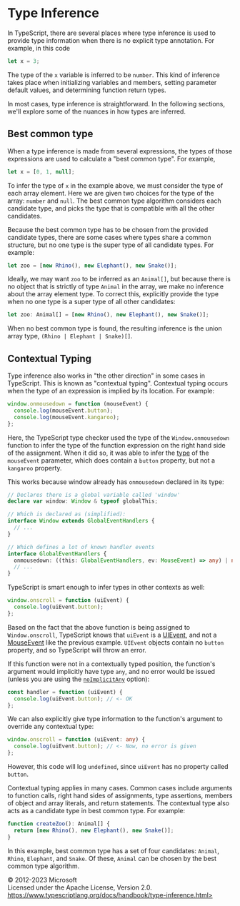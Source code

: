 Type Inference
==============

In TypeScript, there are several places where type inference is used to
provide type information when there is no explicit type annotation. For
example, in this code

```ts
let x = 3;
```

The type of the `x` variable is inferred to be `number`. This kind of
inference takes place when initializing variables and members, setting
parameter default values, and determining function return types.

In most cases, type inference is straightforward. In the following
sections, we'll explore some of the nuances in how types are inferred.

Best common type 
----------------

When a type inference is made from several expressions, the types of
those expressions are used to calculate a "best common type". For
example,

```ts
let x = [0, 1, null];
```

To infer the type of `x` in the example above, we must consider the type
of each array element. Here we are given two choices for the type of the
array: `number` and `null`. The best common type algorithm considers
each candidate type, and picks the type that is compatible with all the
other candidates.

Because the best common type has to be chosen from the provided
candidate types, there are some cases where types share a common
structure, but no one type is the super type of all candidate types. For
example:

```ts
let zoo = [new Rhino(), new Elephant(), new Snake()];
```

Ideally, we may want `zoo` to be inferred as an `Animal[]`, but because
there is no object that is strictly of type `Animal` in the array, we
make no inference about the array element type. To correct this,
explicitly provide the type when no one type is a super type of all
other candidates:

```ts
let zoo: Animal[] = [new Rhino(), new Elephant(), new Snake()];
```

When no best common type is found, the resulting inference is the union
array type, `(Rhino | Elephant | Snake)[]`.

Contextual Typing 
-----------------

Type inference also works in "the other direction" in some cases in
TypeScript. This is known as "contextual typing". Contextual typing
occurs when the type of an expression is implied by its location. For
example:

```ts
window.onmousedown = function (mouseEvent) {
  console.log(mouseEvent.button);
  console.log(mouseEvent.kangaroo);
};
```

Here, the TypeScript type checker used the type of the
`Window.onmousedown` function to infer the type of the function
expression on the right hand side of the assignment. When it did so, it
was able to infer the
[type](https://developer.mozilla.org/docs/Web/API/MouseEvent) of the
`mouseEvent` parameter, which does contain a `button` property, but not
a `kangaroo` property.

This works because window already has `onmousedown` declared in its
type:

```ts
// Declares there is a global variable called 'window'
declare var window: Window & typeof globalThis;

// Which is declared as (simplified):
interface Window extends GlobalEventHandlers {
  // ...
}

// Which defines a lot of known handler events
interface GlobalEventHandlers {
  onmousedown: ((this: GlobalEventHandlers, ev: MouseEvent) => any) | null;
  // ...
}
```

TypeScript is smart enough to infer types in other contexts as well:

```ts
window.onscroll = function (uiEvent) {
  console.log(uiEvent.button);
};
```

Based on the fact that the above function is being assigned to
`Window.onscroll`, TypeScript knows that `uiEvent` is a
[UIEvent](https://developer.mozilla.org/docs/Web/API/UIEvent), and not a
[MouseEvent](https://developer.mozilla.org/docs/Web/API/MouseEvent) like
the previous example. `UIEvent` objects contain no `button` property,
and so TypeScript will throw an error.

If this function were not in a contextually typed position, the
function's argument would implicitly have type `any`, and no error would
be issued (unless you are using the
[`noImplicitAny`](https://www.typescriptlang.org/tsconfig#noImplicitAny)
option):

```ts
const handler = function (uiEvent) {
  console.log(uiEvent.button); // <- OK
};
```

We can also explicitly give type information to the function's argument
to override any contextual type:

```ts
window.onscroll = function (uiEvent: any) {
  console.log(uiEvent.button); // <- Now, no error is given
};
```

However, this code will log `undefined`, since `uiEvent` has no property
called `button`.

Contextual typing applies in many cases. Common cases include arguments
to function calls, right hand sides of assignments, type assertions,
members of object and array literals, and return statements. The
contextual type also acts as a candidate type in best common type. For
example:

```ts
function createZoo(): Animal[] {
  return [new Rhino(), new Elephant(), new Snake()];
}
```

In this example, best common type has a set of four candidates:
`Animal`, `Rhino`, `Elephant`, and `Snake`. Of these, `Animal` can be
chosen by the best common type algorithm.

 
© 2012-2023 Microsoft\
Licensed under the Apache License, Version 2.0.\
https://www.typescriptlang.org/docs/handbook/type-inference.html>

